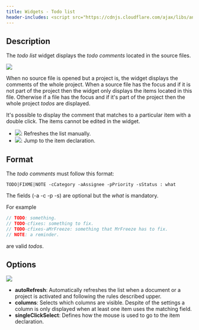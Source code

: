 ```yaml
---
title: Widgets - Todo list
header-includes: <script src="https://cdnjs.cloudflare.com/ajax/libs/anchor-js/4.2.2/anchor.min.js"></script>
---
```


## Description

The _todo list_ widget displays the _todo comments_ located in the source files.

![](img/todo_list.png)

When no source file is opened but a project is, the widget displays the comments of the whole project. 
When a source file has the focus and if it is not part of the project then the widget only displays the items located in this file.
Otherwise if a file has the focus and if it's part of the project then the whole project *todos* are displayed.

It's possible to display the comment that matches to a particular item with a double click.
The items cannot be edited in the widget.

- ![](icons/arrow/arrow_update.png): Refreshes the list manually.
- ![](icons/other/pencil_go.png): Jump to the item declaration.

## Format

The _todo comments_ must follow this format:

`TODO|FIXME|NOTE -cCategory -aAssignee -pPriority -sStatus : what`

The fields (-a -c -p -s) are optional but the _what_ is mandatory.

For example

```d
// TODO: something.
// TODO-cfixes: something to fix.
// TODO-cfixes-aMrFreeze: something that MrFreeze has to fix.
// NOTE: a reminder.
```

are valid _todos_.

## Options

![](img/options_todo_list.png)

- **autoRefresh**: Automatically refreshes the list when a document or a project is activated and following the rules described upper.
- **columns**: Selects which columns are visible. Despite of the settings a column is only displayed when at least one item uses the matching field.
- **singleClickSelect**: Defines how the mouse is used to go to the item declaration.

<script>anchors.add();</script>
